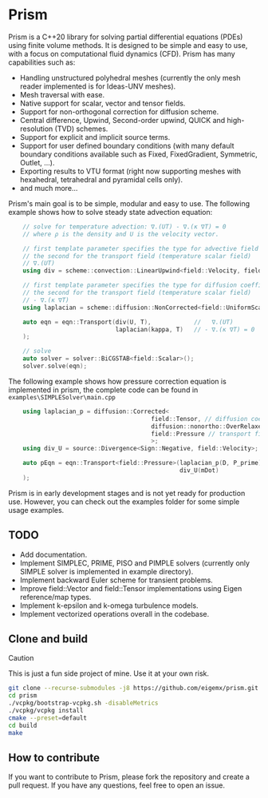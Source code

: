 # Prism

Prism is a C++20 library for solving partial differential equations (PDEs) using finite volume methods. It is designed to be simple and easy to use, with a focus on computational fluid dynamics (CFD). Prism has many capabilities such as:

- Handling unstructured polyhedral meshes (currently the only mesh reader implemented is for Ideas-UNV meshes).
- Mesh traversal with ease.
- Native support for scalar, vector and tensor fields.
- Support for non-orthogonal correction for diffusion scheme.
- Central difference, Upwind, Second-order upwind, QUICK and high-resolution (TVD) schemes.
- Support for explicit and implicit source terms.
- Support for user defined boundary conditions (with many default boundary conditions available such as Fixed, FixedGradient, Symmetric, Outlet, ...).
- Exporting results to VTU format (right now supporting meshes with hexahedral, tetrahedral and pyramidal cells only).
- and much more...

Prism's main goal is to be simple, modular and easy to use. The following example shows how to solve steady state advection equation:

```cpp
    // solve for temperature advection: ∇.(UT) - ∇.(κ ∇T) = 0
    // where ρ is the density and U is the velocity vector.

    // first template parameter specifies the type for advective field and
    // the second for the transport field (temperature scalar field)
    // ∇.(UT)
    using div = scheme::convection::LinearUpwind<field::Velocity, field::Scalar>;

    // first template parameter specifies the type for diffusion coefficient and
    // the second for the transport field (temperature scalar field)
    // - ∇.(κ ∇T)
    using laplacian = scheme::diffusion::NonCorrected<field::UniformScalar, field::Scalar>;

    auto eqn = eqn::Transport(div(U, T),            //   ∇.(UT)
                              laplacian(kappa, T)   // - ∇.(κ ∇T) = 0
    );

    // solve
    auto solver = solver::BiCGSTAB<field::Scalar>();
    solver.solve(eqn);
```

The following example shows how pressure correction equation is implemented in prism, the complete code can be found in `examples\SIMPLESolver\main.cpp`

```cpp
    using laplacian_p = diffusion::Corrected<
                                        field::Tensor, // diffusion coefficient type
                                        diffusion::nonortho::OverRelaxedCorrector, // non-orthogonal correction type
                                        field::Pressure // transport field type
                                        >;
    using div_U = source::Divergence<Sign::Negative, field::Velocity>; // source term for divergence of velocity field with negative sign (sources are added to rhs by default)

    auto pEqn = eqn::Transport<field::Pressure>(laplacian_p(D, P_prime), // - ∇.(D ∇P_prime)
                                                div_U(mDot)              // == - (∇.U)
    );
```

Prism is in early development stages and is not yet ready for production use. However, you can check out the examples folder for some simple usage examples.

## TODO

- Add documentation.
- Implement SIMPLEC, PRIME, PISO and PIMPLE solvers (currently only SIMPLE solver is implemented in example directory).
- Implement backward Euler scheme for transient problems.
- Improve field::Vector and field::Tensor implementations using Eigen reference/map types.
- Implement k-epsilon and k-omega turbulence models.
- Implement vectorized operations overall in the codebase.

## Clone and build

> [!CAUTION]
>
> This is just a fun side project of mine. Use it at your own risk.


```bash
git clone --recurse-submodules -j8 https://github.com/eigemx/prism.git
cd prism
./vcpkg/bootstrap-vcpkg.sh -disableMetrics
./vcpkg/vcpkg install
cmake --preset=default
cd build
make
```

## How to contribute

If you want to contribute to Prism, please fork the repository and create a pull request. If you have any questions, feel free to open an issue.
